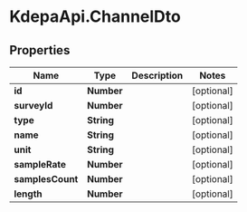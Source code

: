 # KdepaApi.ChannelDto

## Properties

Name | Type | Description | Notes
------------ | ------------- | ------------- | -------------
**id** | **Number** |  | [optional] 
**surveyId** | **Number** |  | [optional] 
**type** | **String** |  | [optional] 
**name** | **String** |  | [optional] 
**unit** | **String** |  | [optional] 
**sampleRate** | **Number** |  | [optional] 
**samplesCount** | **Number** |  | [optional] 
**length** | **Number** |  | [optional] 


